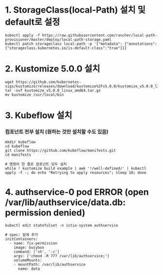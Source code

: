 # 1. StorageClass(local-Path) 설치 및 default로 설정

    kubectl apply -f https://raw.githubusercontent.com/rancher/local-path-provisioner/master/deploy/local-path-storage.yaml
    kubectl patch storageclass local-path -p '{"metadata": {"annotations":{"storageclass.kubernetes.io/is-default-class":"true"}}}
  

# 2. Kustomize 5.0.0 설치 

    wget https://github.com/kubernetes-sigs/kustomize/releases/download/kustomize%2Fv5.0.0/kustomize_v5.0.0_linux_amd64.tar.gz
    tar -xvf kustomize_v5.0.0_linux_amd64.tar.gz
    mv kustomize /usr/local/bin

# 3. Kubeflow 설치
### 컴포넌트 전부 설치 (원하는 것만 설치할 수도 있음)

    mkdir kubeflow
    cd kubeflow
    git clone https://github.com/kubeflow/manifests.git
    cd manifests

    # 명령어 한 줄로 컴포넌트 모두 설치
    while ! kustomize build example | awk '!/well-defined/' | kubectl apply -f -; do echo "Retrying to apply resources"; sleep 10; done

# 4. authservice-0 pod ERROR (open /var/lib/authservice/data.db: permission denied)

    kubectl edit statefulset -n istio-system authservice

    # spec: 밑에 추가 
    initContainers:
      - name: fix-permission
        image: busybox
        command: ['sh', '-c']
        args: ['chmod -R 777 /var/lib/authservice;']
        volumeMounts:
        - mountPath: /var/lib/authservice
          name: data
